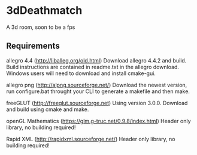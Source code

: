# 3dDeathmatch
A 3d room, soon to be a fps

## Requirements
allegro 4.4 (http://liballeg.org/old.html)
  Download allegro 4.4.2 and build. Build instructions are contained in readme.txt in the allegro download.
  Windows users will need to download and install cmake-gui.

allegro png (http://alpng.sourceforge.net/)
  Download the newest version, run configure.bat throught your CLI to generate a makefile and then make.

freeGLUT (http://freeglut.sourceforge.net)
  Using version 3.0.0. Download and build using cmake and make.

openGL Mathematics (https://glm.g-truc.net/0.9.8/index.html)
  Header only library, no building required!

Rapid XML (http://rapidxml.sourceforge.net/)
  Header only library, no building required!
